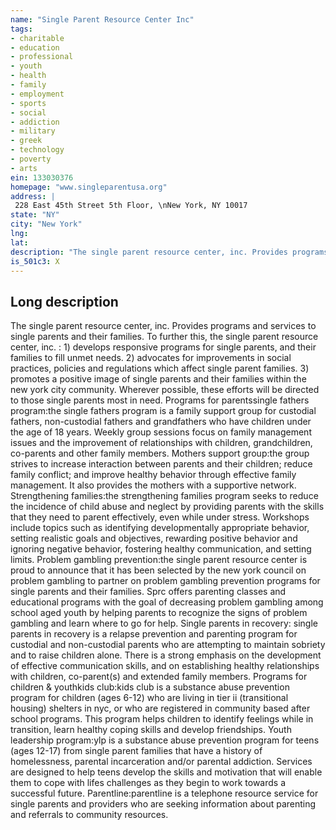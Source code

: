 ```yaml
---
name: "Single Parent Resource Center Inc"
tags:
- charitable
- education
- professional
- youth
- health
- family
- employment
- sports
- social
- addiction
- military
- greek
- technology
- poverty
- arts
ein: 133030376
homepage: "www.singleparentusa.org"
address: |
 228 East 45th Street 5th Floor, \nNew York, NY 10017
state: "NY"
city: "New York"
lng: 
lat: 
description: "The single parent resource center, inc. Provides programs and services to single parents and their families. "
is_501c3: X
---
```


## Long description

The single parent resource center, inc. Provides programs and services to single parents and their families. To further this, the single parent resource center, inc. : 1) develops responsive programs for single parents, and their families to fill unmet needs. 2) advocates for improvements in social practices, policies and regulations which affect single parent families. 3) promotes a positive image of single parents and their families within the new york city community. Wherever possible, these efforts will be directed to those single parents most in need. Programs for parentssingle fathers program:the single fathers program is a family support group for custodial fathers, non-custodial fathers and grandfathers who have children under the age of 18 years. Weekly group sessions focus on family management issues and the improvement of relationships with children, grandchildren, co-parents and other family members. Mothers support group:the group strives to increase interaction between parents and their children; reduce family conflict; and improve healthy behavior through effective family management. It also provides the mothers with a supportive network. Strengthening families:the strengthening families program seeks to reduce the incidence of child abuse and neglect by providing parents with the skills that they need to parent effectively, even while under stress. Workshops include topics such as identifying developmentally appropriate behavior, setting realistic goals and objectives, rewarding positive behavior and ignoring negative behavior, fostering healthy communication, and setting limits. Problem gambling prevention:the single parent resource center is proud to announce that it has been selected by the new york council on problem gambling to partner on problem gambling prevention programs for single parents and their families. Sprc offers parenting classes and educational programs with the goal of decreasing problem gambling among school aged youth by helping parents to recognize the signs of problem gambling and learn where to go for help. Single parents in recovery: single parents in recovery is a relapse prevention and parenting program for custodial and non-custodial parents who are attempting to maintain sobriety and to raise children alone. There is a strong emphasis on the development of effective communication skills, and on establishing healthy relationships with children, co-parent(s) and extended family members. Programs for children & youthkids club:kids club is a substance abuse prevention program for children (ages 6-12) who are living in tier ii (transitional housing) shelters in nyc, or who are registered in community based after school programs. This program helps children to identify feelings while in transition, learn healthy coping skills and develop friendships. Youth leadership program:ylp is a substance abuse prevention program for teens (ages 12-17) from single parent families that have a history of homelessness, parental incarceration and/or parental addiction. Services are designed to help teens develop the skills and motivation that will enable them to cope with lifes challenges as they begin to work towards a successful future. Parentline:parentline is a telephone resource service for single parents and providers who are seeking information about parenting and referrals to community resources. 
